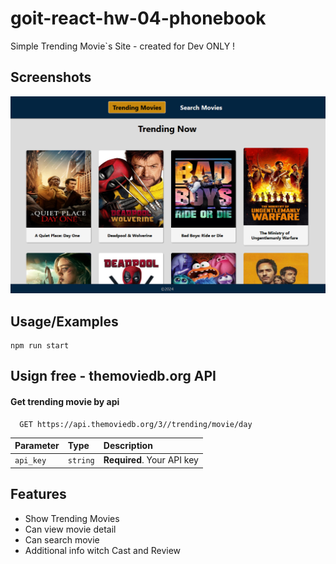 # goit-react-hw-04-phonebook

Simple Trending Movie`s Site - created for Dev ONLY !

## Screenshots

![App Screenshot](https://github.com/Krzysztof-GoIT/goit-react-hw-05-movies/blob/main/assets/src.png?raw=true)

## Usage/Examples

```javascript/react
npm run start
```

## Usign free - themoviedb.org API

#### Get trending movie by api

```http
  GET https://api.themoviedb.org/3//trending/movie/day
```

| Parameter | Type     | Description                |
| :-------- | :------- | :------------------------- |
| `api_key` | `string` | **Required**. Your API key |

## Features

- Show Trending Movies
- Can view movie detail
- Can search movie
- Additional info witch Cast and Review
